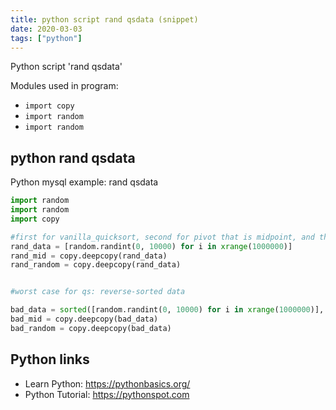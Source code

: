 ```yaml
---
title: python script rand qsdata (snippet)
date: 2020-03-03
tags: ["python"]
---
```

Python script 'rand qsdata'


Modules used in program: 
* `import copy`
* `import random`
* `import random `

## python rand qsdata

Python mysql example: rand qsdata

```python
import random 
import random
import copy

#first for vanilla_quicksort, second for pivot that is midpoint, and third for random pivot selection 
rand_data = [random.randint(0, 10000) for i in xrange(1000000)]
rand_mid = copy.deepcopy(rand_data)
rand_random = copy.deepcopy(rand_data)


#worst case for qs: reverse-sorted data 

bad_data = sorted([random.randint(0, 10000) for i in xrange(1000000)], reverse = True)
bad_mid = copy.deepcopy(bad_data)
bad_random = copy.deepcopy(bad_data)

```

## Python links

- Learn Python: https://pythonbasics.org/
- Python Tutorial: https://pythonspot.com

